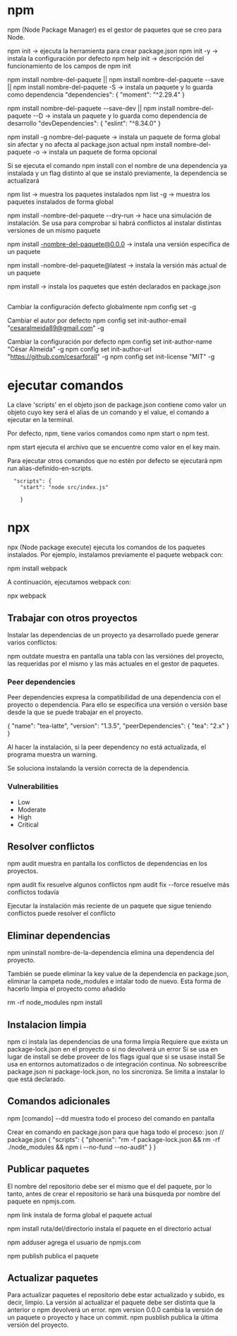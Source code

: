 # npm

npm (Node Package Manager) es el gestor de paquetes que se creo para Node.

npm init -> ejecuta la herramienta para crear package.json
npm init -y -> instala la configuración por defecto
npm help init -> descripción del funcionamiento de los campos de npm init

npm install nombre-del-paquete || npm install nombre-del-paquete --save || npm install nombre-del-paquete -S -> instala un paquete y lo guarda como dependencia
"dependencies": {
"moment": "^2.29.4"
}

npm install nombre-del-paquete --save-dev || npm install nombre-del-paquete --D -> instala un paquete y lo guarda como dependencia de desarrollo
"devDependencies": {
"eslint": "^8.34.0"
}

npm install -g nombre-del-paquete -> instala un paquete de forma global sin afectar y no afecta al package.json actual
npm install nombre-del-paquete -o -> instala un paquete de forma opcional

Si se ejecuta el comando npm install con el nombre de una dependencia ya instalada y un flag distinto al que se instaló previamente, la dependencia se actualizará

npm list -> muestra los paquetes instalados
npm list -g -> muestra los paquetes instalados de forma global

npm install -nombre-del-paquete --dry-run -> hace una simulación de instalación. Se usa para comprobar si habrá conflictos al instalar distintas versiones de un mismo paquete

npm install -nombre-del-paquete@0.0.0 -> instala una versión específica de un paquete

npm install -nombre-del-paquete@latest -> instala la versión más actual de un paquete

npm install -> instala los paquetes que estén declarados en package.json

##
Cambiar la configuración defecto globalmente
    npm config set <Key> <Value> -g

Cambiar el autor por defecto
    npm config set init-author-email "cesaralmeida89@gmail.com" -g

Cambiar la configuración por defecto
    npm config set init-author-name "César Almeida" -g
    npm config set init-author-url "https://github.com/cesarforall" -g
    npm config set init-license "MIT" -g


# ejecutar comandos

La clave 'scripts' en el objeto json de package.json contiene como valor un objeto cuyo key será el alias de un comando y el value, el comando a ejecutar en la terminal.

Por defecto, npm, tiene varios comandos como npm start o npm test.

npm start ejecuta el archivo que se encuentre como valor en el key main.

Para ejecutar otros comandos que no estén por defecto se ejecutará npm run alias-definido-en-scripts.

      "scripts": {
        "start": "node src/index.js"

        }

# npx

npx (Node package execute) ejecuta los comandos de los paquetes instalados. Por ejemplo, instalamos previamente el paquete webpack con:

  npm install webpack

A continuación, ejecutamos webpack con:

  npx webpack

## Trabajar con otros proyectos
Instalar las dependencias de un proyecto ya desarrollado puede generar varios conflictos:

npm outdate muestra en pantalla una tabla con las versiónes del proyecto, las requeridas por el mismo y las más actuales en el gestor de paquetes.

### Peer dependencies
Peer dependencies expresa la compatibilidad de una dependencia con el proyecto o dependencia. Para ello se especifica una versión o versión base desde la que se puede trabajar en el proyecto.

  {
    "name": "tea-latte",
    "version": "1.3.5",
    "peerDependencies": {
      "tea": "2.x"
    }
  } 

Al hacer la instalación, si la peer dependency no está actualizada, el programa muestra un warning.

Se soluciona instalando la versión correcta de la dependencia.

### Vulnerabilities
- Low
- Moderate
- High
- Critical

## Resolver conflictos
npm audit muestra en pantalla los conflictos de dependencias en los proyectos.

npm audit fix resuelve algunos conflictos
npm audit fix --force resuelve más conflictos todavía

Ejecutar la instalación más reciente de un paquete que sigue teniendo conflictos puede resolver el conflicto

## Eliminar dependencias
npm uninstall nombre-de-la-dependencia elimina una dependencia del proyecto.

También se puede eliminar la key value de la dependencia en package.json, eliminar la campeta node_modules e intalar todo de nuevo. Esta forma de hacerlo limpia el proyecto como añadido

rm -rf node_modules
npm install

## Instalacion limpia
npm ci instala las dependencias de una forma limpia
Requiere que exista un package-lock.json en el proyecto o si no devolverá un error
Si se usa en lugar de install se debe proveer de los flags igual que si se usase install
Se usa en entornos automatizados o de integración continua. No sobreescribe package.json ni package-lock.json, no los sincroniza. Se limita a instalar lo que está declarado.

## Comandos adicionales
npm [comando] --dd muestra todo el proceso del comando en pantalla

Crear en comando en package.json para que haga todo el proceso:
json // package.json { "scripts": { "phoenix": "rm -f package-lock.json && rm -rf ./node_modules && npm i --no-fund --no-audit" } }

## Publicar paquetes
El nombre del repositorio debe ser el mismo que el del paquete, por lo tanto, antes de crear el repositorio se hará una búsqueda por nombre del paquete en npmjs.com.

npm link instala de forma global el paquete actual

npm install ruta/del/directorio instala el paquete en el directorio actual

npm adduser agrega el usuario de npmjs.com

npm publish publica el paquete

## Actualizar paquetes
Para actualizar paquetes el repositorio debe estar actualizado y subido, es decir, limpio.
La versión al actualizar el paquete debe ser distinta que la anterior o npm devolverá un error.
npm version 0.0.0 cambia la versión de un paquete o proyecto y hace un commit.
npm pusblish publica la última versión del proyecto.
